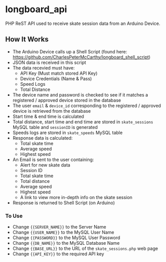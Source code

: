 # longboard_api
PHP ReST API used to receive skate session data from an Arduino Device.

## How It Works
- The Arduino Device calls up a Shell Script (found here: https://github.com/CharlesPeterMcCarthy/longboard_shell_script)
- JSON data is received in this script
- The data recevied must have:
  - API Key (Must match stored API Key)
  - Device Credentials (Name & Pass)
  - Speed Logs
  - Total Distance
- The device name and password is checked to see if it matches a registered / approved device stored in the database
- The user `email` & `device_id` corresponding to the registered / approved device is retrieved from the database
- Start time & end time is calculated
- Total distance, start time and end time are stored in `skate_sessions` MySQL table and `sessionID` is generated
- Speeds logs are stored in `skate_speeds` MySQL table
- Response data is calculated:
  - Total skate time
  - Average speed
  - Highest speed
- An Email is sent to the user containing:
  - Alert for new skate data
  - Session ID
  - Total skate time
  - Total distance
  - Average speed
  - Highest speed
  - A link to view more in-depth info on the skate session
- Response is returned to Shell Script (on Arduino)

### To Use
- Change `{{SERVER_NAME}}` to the Server Name
- Change `{{USER_NAME}}` to the MySQL User Name
- Change `{{PASSWORD}}` to the MySQL User Password
- Change `{{DB_NAME}}` to the MySQL Database Name
- Change `{{BASE_URL}}` to the URL of the `skate_sessions.php` web page
- Change `{{API_KEY}}` to the required API key
